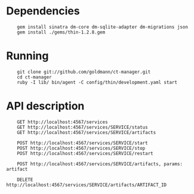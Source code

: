 Dependencies
============

        gem install sinatra dm-core dm-sqlite-adapter dm-migrations json
        gem install ./gems/thin-1.2.8.gem

Running
=======

        git clone git://github.com/goldmann/ct-manager.git
        cd ct-manager
        ruby -I lib/ bin/agent -C config/thin/development.yaml start

API description
===============

        GET http://localhost:4567/services
        GET http://localhost:4567/services/SERVICE/status
        GET http://localhost:4567/services/SERVICE/artifacts

        POST http://localhost:4567/services/SERVICE/start
        POST http://localhost:4567/services/SERVICE/stop
        POST http://localhost:4567/services/SERVICE/restart

        POST http://localhost:4567/services/SERVICE/artifacts, params: artifact

        DELETE http://localhost:4567/services/SERVICE/artifacts/ARTIFACT_ID
